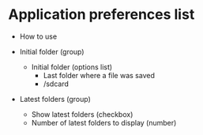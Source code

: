 # Application preferences list #

  * How to use

  * Initial folder (group)
    * Initial folder (options list)
      * Last folder where a file was saved
      * /sdcard

  * Latest folders (group)
    * Show latest folders (checkbox)
    * Number of latest folders to display (number)